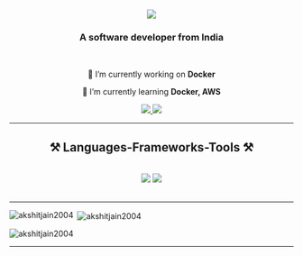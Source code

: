 <h1 align="center">
    <img src="https://readme-typing-svg.herokuapp.com/?font=Righteous&size=35&center=true&vCenter=true&width=500&height=70&duration=4000&lines=Hi+There!+👋;+I'm+Akshit+Jain!;" />
</h1>

<h3 align="center">A software developer from India</h3>

<br/>

<div align="center">
 
 🔭 I’m currently working on **Docker**
 
 🌱 I’m currently learning **Docker, AWS**

 </div>
 
<div align="center"> 
  <a href="mailto:akshitjain38630@gmail.com">
    <img src="https://img.shields.io/badge/Gmail-333333?style=for-the-badge&logo=gmail&logoColor=red" />
  </a>
  <a href="https://linkedin.com/in/akshitjain2004" target="_blank">
    <img src="https://img.shields.io/badge/LinkedIn-0077B5?style=for-the-badge&logo=linkedin&logoColor=white" target="_blank" />
  </a>

</div>

 <hr/>
 
<h2 align="center">⚒️ Languages-Frameworks-Tools ⚒️</h2>
<br/>
<div align="center">
    <img src="https://skillicons.dev/icons?i=react,bootstrap,html,css,vscode,github,figma,tailwind,git,r" />
    <img src="https://skillicons.dev/icons?i=nodejs,python,javascript,express,firebase,mongodb,c,java,nextjs,mysql" /><br>
</div>

<br/>
<hr/>

<p><img align="left" src="https://github-readme-stats.vercel.app/api/top-langs?username=akshitjain2004&show_icons=true&locale=en&layout=compact" alt="akshitjain2004" /></p>

<p>&nbsp;<img align="center" src="https://github-readme-stats.vercel.app/api?username=akshitjain2004&show_icons=true&locale=en" alt="akshitjain2004" /></p>

<p><img align="center" src="https://github-readme-streak-stats.herokuapp.com/?user=akshitjain2004&" alt="akshitjain2004" /></p>
<hr/>

<br/>

<br/>














